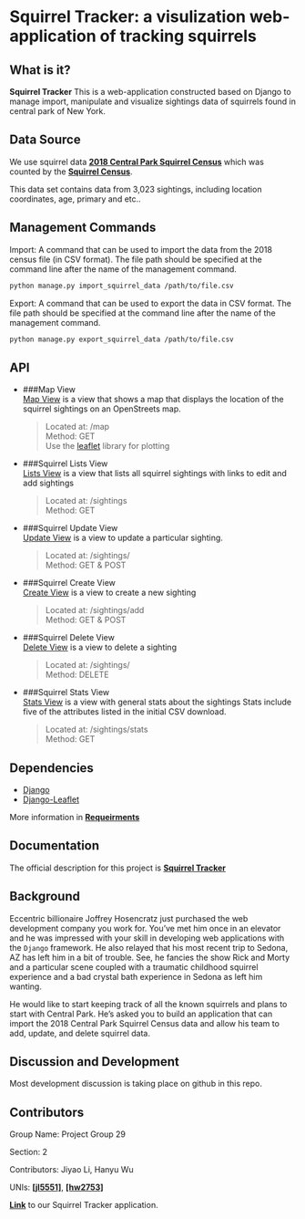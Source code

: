 # Squirrel Tracker: a visulization web-application of tracking squirrels


## What is it?

**Squirrel Tracker** This is a web-application constructed based on Django to manage import, manipulate and visualize sightings data of squirrels found in central park of New York.


## Data Source
We use squirrel data [**2018 Central Park Squirrel Census**](https://data.cityofnewyork.us/Environment/2018-Central-Park-Squirrel-Census-Squirrel-Data/vfnx-vebw) which was counted by the [**Squirrel Census**](https://www.thesquirrelcensus.com/). 

This data set contains data from 3,023 sightings, including location coordinates, age, primary and etc..


## Management Commands
Import: A command that can be used to import the data from the 2018 census file (in CSV format). The file path should be specified at the command line after the name of the management command. 

```sh
python manage.py import_squirrel_data /path/to/file.csv
```

Export: A command that can be used to export the data in CSV format. The file path should be specified at the command line after the name of the management command.

```sh
python manage.py export_squirrel_data /path/to/file.csv
```

## API

- ###Map View    
[Map View](https://project-261004.appspot.com/map/)   is a view that shows a map that displays the location of the squirrel sightings on an OpenStreets map.   
    >Located at: /map   
	 Method: GET   
	 Use the [leaflet](https://leafletjs.com/) library for plotting   

- ###Squirrel Lists View   
[Lists View](https://project-261004.appspot.com/sightings/) is a view that lists all squirrel sightings with links to edit and add sightings   
    >Located at: /sightings   
	Method: GET   
	
- ###Squirrel Update View   
[Update View](https://project-261004.appspot.com/sightings/13E-AM-1017-05/) is a view to update a particular sighting.    
    >Located at: /sightings/<unique-squirrel-id>   
	Method: GET & POST   

 
- ###Squirrel Create View   
[Create View](https://project-261004.appspot.com/sighitngs/add/) is a view to create a new sighting   
    >Located at: /sightings/add   
	Method: GET & POST   

- ###Squirrel Delete View   
[Delete View](https://project-261004.appspot.com/sightings/13E-AM-1017-05/) is a view to delete a sighting    
    >Located at: /sightings/<unique-squirrel-id>   
	Method: DELETE   

- ###Squirrel Stats View   
[Stats View](https://project-261004.appspot.com/sightings/stats/) is a view with general stats about the sightings
Stats include five of the attributes listed in the initial CSV download.    
    >Located at: /sightings/stats   
Method: GET   



## Dependencies
- [Django](https://www.djangoproject.com)
- [Django-Leaflet](https://django-leaflet.readthedocs.io/en/latest/)  
 
More information in [**Requeirments**](https://github.com/Anthony1Li/final_project/blob/master/requirements.txt)

## Documentation
The official description for this project is 
[**Squirrel Tracker**](https://docs.google.com/document/d/1SPv3fMDKiemrR86rD-S9ecvI2npz3PljDzwCfxK2x5g/edit)

## Background
Eccentric billionaire Joffrey Hosencratz just purchased the web development company you work for. You’ve met him once in an elevator and he was impressed with your skill in developing web applications with the ``Django`` framework. He also relayed that his most recent trip to Sedona, AZ has left him in a bit of trouble. See, he fancies the show Rick and Morty and a particular scene coupled with a traumatic childhood squirrel experience and a bad crystal bath experience in Sedona as left him wanting. 

He would like to start keeping track of all the known squirrels and plans to start with Central Park. He’s asked you to build an application that can import the 2018 Central Park Squirrel Census data and allow his team to add, update, and delete squirrel data. 



## Discussion and Development
Most development discussion is taking place on github in this repo.



## Contributors

Group Name: Project Group 29

Section: 2

Contributors: Jiyao Li, Hanyu Wu

UNIs: [**[jl5551]**](https://github.com/Anthony1Li), [**[hw2753]**](https://github.com/harrywoo)

[**Link**](https://project-261004.appspot.com/sightings) to our Squirrel Tracker application.
